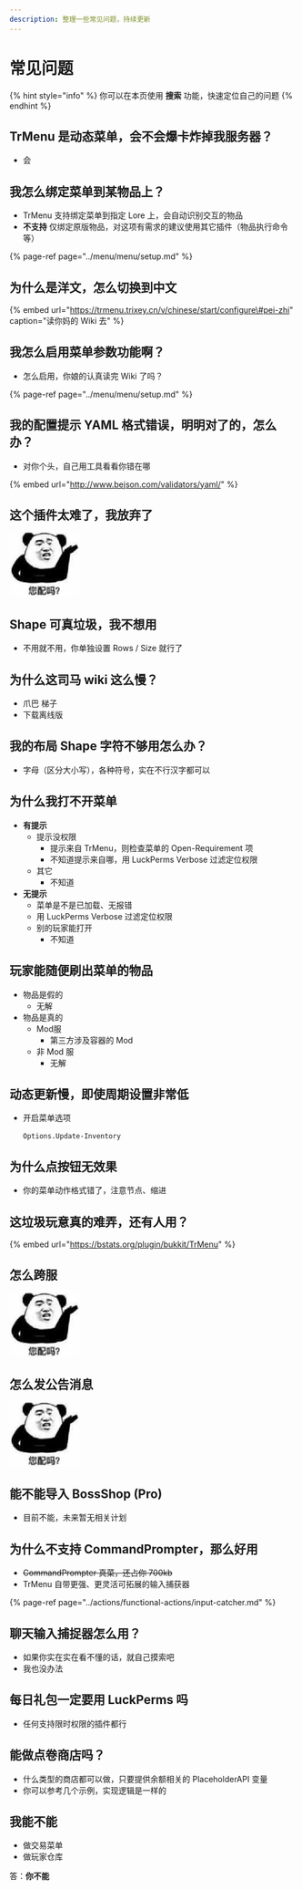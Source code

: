 ```yaml
---
description: 整理一些常见问题，持续更新
---
```


# 常见问题

{% hint style="info" %}
你可以在本页使用 **搜索** 功能，快速定位自己的问题
{% endhint %}

## TrMenu 是动态菜单，会不会爆卡炸掉我服务器？

* 会

## 我怎么绑定菜单到某物品上？

* TrMenu 支持绑定菜单到指定 Lore 上，会自动识别交互的物品
* **不支持** 仅绑定原版物品，对这项有需求的建议使用其它插件（物品执行命令等）

{% page-ref page="../menu/menu/setup.md" %}

## 为什么是洋文，怎么切换到中文

{% embed url="https://trmenu.trixey.cn/v/chinese/start/configure\#pei-zhi" caption="读你妈的 Wiki 去" %}

## 我怎么启用菜单参数功能啊？

* 怎么启用，你娘的认真读完 Wiki 了吗？

{% page-ref page="../menu/menu/setup.md" %}

## 我的配置提示 YAML 格式错误，明明对了的，怎么办？

* 对你个头，自己用工具看看你错在哪

{% embed url="http://www.bejson.com/validators/yaml/" %}

## 这个插件太难了，我放弃了

![n&#xED;n p&#xE8;i ma](../.gitbook/assets/npm.jpg)

## Shape 可真垃圾，我不想用

* 不用就不用，你单独设置 Rows / Size 就行了

## 为什么这司马 wiki 这么慢？

* 爪巴 梯子
* 下载离线版

## 我的布局 Shape 字符不够用怎么办？

* 字母（区分大小写），各种符号，实在不行汉字都可以

## 为什么我打不开菜单

* **有提示**
  * 提示没权限
    * 提示来自 TrMenu，则检查菜单的 Open-Requirement 项
    * 不知道提示来自哪，用 LuckPerms Verbose 过滤定位权限
  * 其它
    * 不知道
* **无提示**
  * 菜单是不是已加载、无报错
  * 用 LuckPerms Verbose 过滤定位权限
  * 别的玩家能打开
    * 不知道

## 玩家能随便刷出菜单的物品

* 物品是假的
  * 无解
* 物品是真的
  * Mod服
    * 第三方涉及容器的 Mod
  * 非 Mod 服
    * 无解

## 动态更新慢，即使周期设置非常低

* 开启菜单选项 

  ```text
  Options.Update-Inventory
  ```

## 为什么点按钮无效果

* 你的菜单动作格式错了，注意节点、缩进

## 这垃圾玩意真的难弄，还有人用？

{% embed url="https://bstats.org/plugin/bukkit/TrMenu" %}

## 怎么跨服

![n&#xED;n p&#xE8;i ma](../.gitbook/assets/npm.jpg)

## 怎么发公告消息

![n&#xED;n p&#xE8;i ma](../.gitbook/assets/npm.jpg)

## 能不能导入 BossShop \(Pro\)

* 目前不能，未来暂无相关计划

## 为什么不支持 CommandPrompter，那么好用

* ~~CommandPrompter 真菜，还占你 700kb~~
* TrMenu 自带更强、更灵活可拓展的输入捕获器

{% page-ref page="../actions/functional-actions/input-catcher.md" %}

## 聊天输入捕捉器怎么用？

* 如果你实在实在看不懂的话，就自己摸索吧
* 我也没办法

## 每日礼包一定要用 LuckPerms 吗

* 任何支持限时权限的插件都行

## 能做点卷商店吗？

* 什么类型的商店都可以做，只要提供余额相关的 PlaceholderAPI 变量
* 你可以参考几个示例，实现逻辑是一样的

## 我能不能

* 做交易菜单
* 做玩家仓库

答：**你不能**

